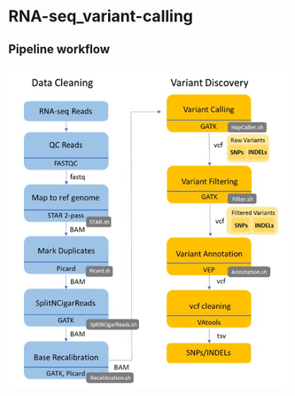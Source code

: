 # RNA-seq_variant-calling
## Pipeline workflow
![image](https://github.com/Tina04021997/RNA-seq_variant-calling/blob/main/RNA-seq%20variant%20calling%20workflow.jpg)
